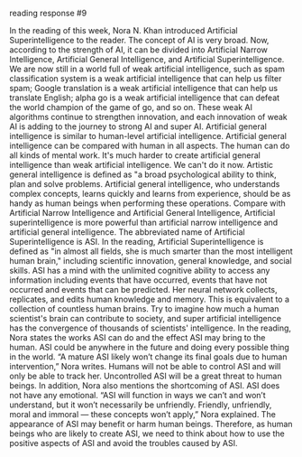 reading response #9

In the reading of this week, Nora N. Khan introduced Artificial Superintelligence to the reader. The concept of AI is very broad. Now, according to the strength of AI, it can be divided into Artificial Narrow Intelligence, Artificial General Intelligence, and Artificial Superintelligence. We are now still in a world full of weak artificial intelligence, such as spam classification system is a weak artificial intelligence that can help us filter spam; Google translation is a weak artificial intelligence that can help us translate English; alpha go is a weak artificial intelligence that can defeat the world champion of the game of go, and so on. These weak AI algorithms continue to strengthen innovation, and each innovation of weak AI is adding to the journey to strong AI and super AI. Artificial general intelligence is similar to human-level artificial intelligence. Artificial general intelligence can be compared with human in all aspects. The human can do all kinds of mental work. It's much harder to create artificial general intelligence than weak artificial intelligence. We can't do it now. Artistic general intelligence is defined as "a broad psychological ability to think, plan and solve problems. Artificial general intelligence, who understands complex concepts, learns quickly and learns from experience, should be as handy as human beings when performing these operations. Compare with Artificial Narrow Intelligence and Artificial General Intelligence, Artificial superintelligence is more powerful than artificial narrow intelligence and artificial general intelligence. The abbreviated name of Artificial Superintelligence is ASI. In the reading, Artificial Superintelligence is defined as "in almost all fields, she is much smarter than the most intelligent human brain," including scientific innovation, general knowledge, and social skills. ASI has a mind with the unlimited cognitive ability to access any information including events that have occurred, events that have not occurred and events that can be predicted. Her neural network collects, replicates, and edits human knowledge and memory. This is equivalent to a collection of countless human brains. Try to imagine how much a human scientist's brain can contribute to society, and super artificial intelligence has the convergence of thousands of scientists' intelligence. 
In the reading, Nora states the works ASI can do and the effect ASI may bring to the human. ASI could be anywhere in the future and doing every possible thing in the world. “A mature ASI likely won’t change its final goals due to human intervention,” Nora writes. Humans will not be able to control ASI and will only be able to track her. Uncontrolled ASI will be a great threat to human beings. In addition, Nora also mentions the shortcoming of ASI. ASI does not have any emotional. “ASI will function in ways we can’t and won’t understand, but it won’t necessarily be unfriendly. Friendly, unfriendly, moral and immoral — these concepts won’t apply,” Nora explained. The appearance of ASI may benefit or harm human beings. Therefore, as human beings who are likely to create ASI, we need to think about how to use the positive aspects of ASI and avoid the troubles caused by ASI. 

